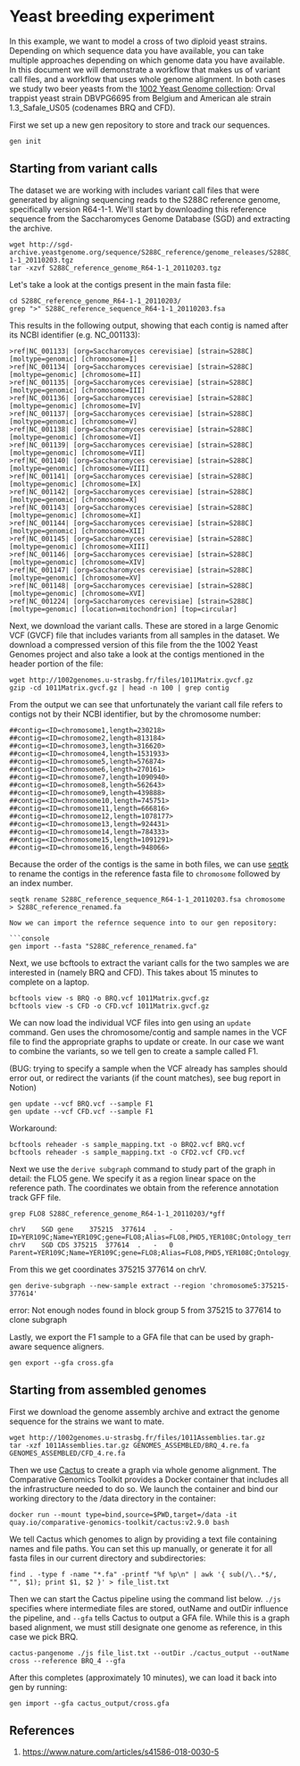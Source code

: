 # Yeast breeding experiment

In this example, we want to model a cross of two diploid yeast strains. Depending on which sequence data you have
available, you can take multiple approaches depending on which genome data you have available. In this document we will
demonstrate a workflow that makes us of variant call files, and a workflow that uses whole genome alignment. In both
cases we study two beer yeasts from the [1002 Yeast Genome collection](http://1002genomes.u-strasbg.fr/): Orval trappist
yeast strain DBVPG6695 from Belgium and American ale strain 1.3_Safale_US05 (codenames BRQ and CFD).

First we set up a new gen repository to store and track our sequences.

```console
gen init
```

## Starting from variant calls

The dataset we are working with includes variant call files that were generated by aligning sequencing reads to the
S288C reference genome, specifically version R64-1-1. We'll start by downloading this reference sequence from the
Saccharomyces Genome Database (SGD) and extracting the archive.

```console
wget http://sgd-archive.yeastgenome.org/sequence/S288C_reference/genome_releases/S288C_reference_genome_R64-1-1_20110203.tgz
tar -xzvf S288C_reference_genome_R64-1-1_20110203.tgz 
```

Let's take a look at the contigs present in the main fasta file:

```console
cd S288C_reference_genome_R64-1-1_20110203/
grep ">" S288C_reference_sequence_R64-1-1_20110203.fsa
```

This results in the following output, showing that each contig is named after its  NCBI identifier (e.g. NC_001133):

```
>ref|NC_001133| [org=Saccharomyces cerevisiae] [strain=S288C] [moltype=genomic] [chromosome=I]
>ref|NC_001134| [org=Saccharomyces cerevisiae] [strain=S288C] [moltype=genomic] [chromosome=II]
>ref|NC_001135| [org=Saccharomyces cerevisiae] [strain=S288C] [moltype=genomic] [chromosome=III]
>ref|NC_001136| [org=Saccharomyces cerevisiae] [strain=S288C] [moltype=genomic] [chromosome=IV]
>ref|NC_001137| [org=Saccharomyces cerevisiae] [strain=S288C] [moltype=genomic] [chromosome=V]
>ref|NC_001138| [org=Saccharomyces cerevisiae] [strain=S288C] [moltype=genomic] [chromosome=VI]
>ref|NC_001139| [org=Saccharomyces cerevisiae] [strain=S288C] [moltype=genomic] [chromosome=VII]
>ref|NC_001140| [org=Saccharomyces cerevisiae] [strain=S288C] [moltype=genomic] [chromosome=VIII]
>ref|NC_001141| [org=Saccharomyces cerevisiae] [strain=S288C] [moltype=genomic] [chromosome=IX]
>ref|NC_001142| [org=Saccharomyces cerevisiae] [strain=S288C] [moltype=genomic] [chromosome=X]
>ref|NC_001143| [org=Saccharomyces cerevisiae] [strain=S288C] [moltype=genomic] [chromosome=XI]
>ref|NC_001144| [org=Saccharomyces cerevisiae] [strain=S288C] [moltype=genomic] [chromosome=XII]
>ref|NC_001145| [org=Saccharomyces cerevisiae] [strain=S288C] [moltype=genomic] [chromosome=XIII]
>ref|NC_001146| [org=Saccharomyces cerevisiae] [strain=S288C] [moltype=genomic] [chromosome=XIV]
>ref|NC_001147| [org=Saccharomyces cerevisiae] [strain=S288C] [moltype=genomic] [chromosome=XV]
>ref|NC_001148| [org=Saccharomyces cerevisiae] [strain=S288C] [moltype=genomic] [chromosome=XVI]
>ref|NC_001224| [org=Saccharomyces cerevisiae] [strain=S288C] [moltype=genomic] [location=mitochondrion] [top=circular]
```

Next, we download the variant calls. These are stored in a large Genomic VCF (GVCF) file that includes variants from all samples in
the dataset. We download a compressed version of this file from the the 1002 Yeast Genomes project and also take a look
at the contigs mentioned in the header portion of the file:

```console
wget http://1002genomes.u-strasbg.fr/files/1011Matrix.gvcf.gz
gzip -cd 1011Matrix.gvcf.gz | head -n 100 | grep contig
```

From the output we can see that unfortunately the variant call file refers to contigs not by their NCBI identifier, but by the chromosome number:

```
##contig=<ID=chromosome1,length=230218>
##contig=<ID=chromosome2,length=813184>
##contig=<ID=chromosome3,length=316620>
##contig=<ID=chromosome4,length=1531933>
##contig=<ID=chromosome5,length=576874>
##contig=<ID=chromosome6,length=270161>
##contig=<ID=chromosome7,length=1090940>
##contig=<ID=chromosome8,length=562643>
##contig=<ID=chromosome9,length=439888>
##contig=<ID=chromosome10,length=745751>
##contig=<ID=chromosome11,length=666816>
##contig=<ID=chromosome12,length=1078177>
##contig=<ID=chromosome13,length=924431>
##contig=<ID=chromosome14,length=784333>
##contig=<ID=chromosome15,length=1091291>
##contig=<ID=chromosome16,length=948066>
```

Because the order of the contigs is the same in both files, we can use [seqtk](https://github.com/lh3/seqtk) to rename
the contigs in the reference fasta file to `chromosome` followed by an index number.

```console
seqtk rename S288C_reference_sequence_R64-1-1_20110203.fsa chromosome > S288C_reference_renamed.fa

Now we can import the refernce sequence into to our gen repository:

```console
gen import --fasta "S288C_reference_renamed.fa" 
```

Next, we use bcftools to extract the variant calls for the two samples we are interested in (namely BRQ and CFD). This takes about 15 minutes to complete on a
laptop.

```console
bcftools view -s BRQ -o BRQ.vcf 1011Matrix.gvcf.gz 
bcftools view -s CFD -o CFD.vcf 1011Matrix.gvcf.gz 
```

We can now load the individual VCF files into gen using an `update` command. Gen uses the chromosome/contig and sample
names in the VCF file to find the appropriate graphs to update or create. In our case we want to combine the variants,
so we tell gen to create a sample called F1.

(BUG: trying to specify a sample when the VCF already has samples should error out, or redirect the variants (if the
count matches), see bug report in Notion)

```console
gen update --vcf BRQ.vcf --sample F1
gen update --vcf CFD.vcf --sample F1
```

Workaround:
```
bcftools reheader -s sample_mapping.txt -o BRQ2.vcf BRQ.vcf
bcftools reheader -s sample_mapping.txt -o CFD2.vcf CFD.vcf
```

Next we use the `derive subgraph` command to study part of the graph in detail: the FLO5 gene. We specify it as a region linear space on the reference path. The coordinates we obtain from the reference annotation track GFF file. 

```console
grep FLO8 S288C_reference_genome_R64-1-1_20110203/*gff
```

```
chrV	SGD	gene	375215	377614	.	-	.	ID=YER109C;Name=YER109C;gene=FLO8;Alias=FLO8,PHD5,YER108C;Ontology_term=GO:0000501,GO:0001403,GO:0003704,GO:0005634,GO:0005737,GO:0007124,GO:0010552,GO:0042710;Note=Transcription%20factor%20required%20for%20flocculation%2C%20diploid%20filamentous%20growth%2C%20and%20haploid%20invasive%20growth%3B%20genome%20reference%20strain%20S288C%20and%20most%20laboratory%20strains%20have%20a%20mutation%20in%20this%20gene;dbxref=SGD:S000000911;orf_classification=Verified
chrV	SGD	CDS	375215	377614	.	-	0	Parent=YER109C;Name=YER109C;gene=FLO8;Alias=FLO8,PHD5,YER108C;Ontology_term=GO:0000501,GO:0001403,GO:0003704,GO:0005634,GO:0005737,GO:0007124,GO:0010552,GO:0042710;Note=Transcription%20factor%20required%20for%20flocculation%2C%20diploid%20filamentous%20growth%2C%20and%20haploid%20invasive%20growth%3B%20genome%20reference%20strain%20S288C%20and%20most%20laboratory%20strains%20have%20a%20mutation%20in%20this%20gene;dbxref=SGD:S000000911;orf_classification=Verified
```

From this we get coordinates 375215	377614 on chrV. 

```console
gen derive-subgraph --new-sample extract --region 'chromosome5:375215-377614'
```

error: Not enough nodes found in block group 5 from 375215 to 377614 to clone subgraph





Lastly, we export the F1 sample to a GFA file that can be used by graph-aware sequence aligners.

```console
gen export --gfa cross.gfa
```

## Starting from assembled genomes

First we download the genome assembly archive and extract the genome sequence for the strains we want to mate.

```
wget http://1002genomes.u-strasbg.fr/files/1011Assemblies.tar.gz
tar -xzf 1011Assemblies.tar.gz GENOMES_ASSEMBLED/BRQ_4.re.fa GENOMES_ASSEMBLED/CFD_4.re.fa
```

Then we use [Cactus](https://doi.org/10.1038/s41586-020-2871-y) to create a graph via whole genome alignment. The
Comparative Genomics Toolkit provides a Docker container that includes all the infrastructure needed to do so. We launch
the container and bind our working directory to the /data directory in the container:

```console
docker run --mount type=bind,source=$PWD,target=/data -it quay.io/comparative-genomics-toolkit/cactus:v2.9.0 bash
```

We tell Cactus which genomes to align by providing a text file containing names and file paths. You can set this up
manually, or generate it for all fasta files in our current directory and subdirectories:

```console
find . -type f -name "*.fa" -printf "%f %p\n" | awk '{ sub(/\..*$/, "", $1); print $1, $2 }' > file_list.txt
```

Then we can start the Cactus pipeline using the command list below. `./js` specifies where intermediate files are
stored, outName and outDir influence the pipeline, and `--gfa` tells Cactus to output a GFA file. While this is a graph
based alignment, we must still designate one genome as reference, in this case we pick BRQ.

```console
cactus-pangenome ./js file_list.txt --outDir ./cactus_output --outName cross --reference BRQ_4 --gfa
```

After this completes (approximately 10 minutes), we can load it back into gen by running:

```console
gen import --gfa cactus_output/cross.gfa
```

## References

1. https://www.nature.com/articles/s41586-018-0030-5
